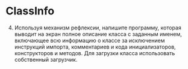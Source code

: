 # ClassInfo
4. Используя механизм рефлексии, напишите программу, которая выводит на экран
полное описание класса с заданным именем, включающее всю информацию о
классе за исключением инструкций импорта, комментариев и кода
инициализаторов, конструкторов и методов. Для загрузки класса использовать
собственный загрузчик.
